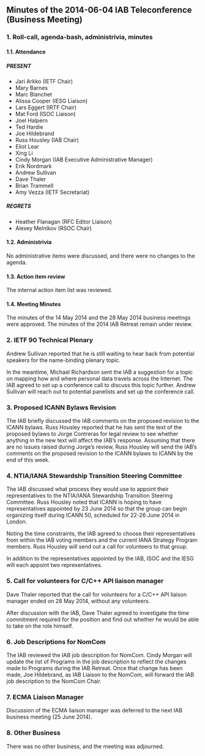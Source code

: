 
Minutes of the 2014-06-04 IAB Teleconference (Business Meeting)
---------------------------------------------------------------


### 1. Roll-call, agenda-bash, administrivia, minutes


#### 1.1. Attendance


##### PRESENT


* Jari Arkko (IETF Chair)
* Mary Barnes
* Marc Blanchet
* Alissa Cooper (IESG Liaison)
* Lars Eggert (IRTF Chair)
* Mat Ford (ISOC Liaison)
* Joel Halpern
* Ted Hardie
* Joe Hildebrand
* Russ Housley (IAB Chair)
* Eliot Lear
* Xing Li
* Cindy Morgan (IAB Executive Administrative Manager)
* Erik Nordmark
* Andrew Sullivan
* Dave Thaler
* Brian Trammell
* Amy Vezza (IETF Secretariat)


##### REGRETS


* Heather Flanagan (RFC Editor Liaison)
* Alexey Melnikov (RSOC Chair)


#### 1.2. Administrivia


No administrative items were discussed, and there were no changes to the agenda.


#### 1.3. Action item review


The internal action item list was reviewed.


#### 1.4. Meeting Minutes


The minutes of the 14 May 2014 and the 28 May 2014 business meetings were approved. The minutes of the 2014 IAB Retreat remain under review.


### 2. IETF 90 Technical Plenary


Andrew Sullivan reported that he is still waiting to hear back from potential speakers for the name-binding plenary topic.


In the meantime, Michael Richardson sent the IAB a suggestion for a topic on mapping how and where personal data travels across the Internet. The IAB agreed to set up a conference call to discuss this topic further. Andrew Sullivan will reach out to potential panelists and set up the conference call.


### 3. Proposed ICANN Bylaws Revision


The IAB briefly discussed the IAB comments on the proposed revision to the ICANN bylaws. Russ Housley reported that he has sent the text of the proposed bylaws to Jorge Contreras for legal review to see whether anything in the new text will affect the IAB’s response. Assuming that there are no issues raised during Jorge’s review, Russ Housley will send the IAB’s comments on the proposed revision to the ICANN bylaws to ICANN by the end of this week.


### 4. NTIA/IANA Stewardship Transition Steering Committee


The IAB discussed what process they would use to appoint their representatives to the NTIA/IANA Stewardship Transition Steering Committee. Russ Housley noted that ICANN is hoping to have representatives appointed by 23 June 2014 so that the group can begin organizing itself during ICANN 50, scheduled for 22-26 June 2014 in London.


Noting the time constraints, the IAB agreed to choose their representatives from within the IAB voting members and the current IANA Strategy Program members. Russ Housley will send out a call for volunteers to that group.


In addition to the representatives appointed by the IAB, ISOC and the IESG will each appoint two representatives.


### 5. Call for volunteers for C/C++ API liaison manager


Dave Thaler reported that the call for volunteers for a C/C++ API liaison manager ended on 28 May 2014, without any volunteers.


After discussion with the IAB, Dave Thaler agreed to investigate the time commitment required for the position and find out whether he would be able to take on the role himself.


### 6. Job Descriptions for NomCom


The IAB reviewed the IAB job description for NomCom. Cindy Morgan will update the list of Programs in the job description to reflect the changes made to Programs during the IAB Retreat. Once that change has been made, Joe Hildebrand, as IAB Liaison to the NomCom, will forward the IAB job description to the NomCom Chair.


### 7. ECMA Liaison Manager


Discussion of the ECMA liaison manager was deferred to the next IAB business meeting (25 June 2014).


### 8. Other Business


There was no other business, and the meeting was adjourned.


